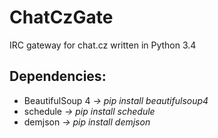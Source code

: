 ChatCzGate
==========
IRC gateway for chat.cz written in Python 3.4

Dependencies:
-------------
- BeautifulSoup 4 *-> pip install beautifulsoup4*
- schedule *-> pip install schedule*
- demjson *-> pip install demjson*
